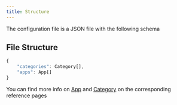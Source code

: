 ```yaml
---
title: Structure
---
```


The configuration file is a JSON file with the following schema

## File Structure

```js
{
    "categories": Category[],
    "apps": App[]
}
```

You can find more info on [App](/reference/app) and [Category](/reference/category) on the corresponding reference pages